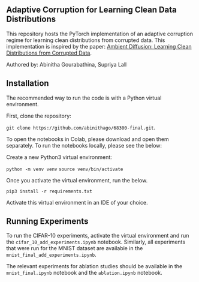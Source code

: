 ## Adaptive Corruption for Learning Clean Data Distributions

This repository hosts the PyTorch implementation of an adaptive corruption regime for learning clean distributions from corrupted data. This implementation is inspired by the paper: [Ambient Diffusion: Learning Clean Distributions from Corrupted Data](https://arxiv.org/abs/2305.19256).

Authored by: Abinitha Gourabathina, Supriya Lall

## Installation

The recommended way to run the code is with a Python virtual environment.

First, clone the repository: 

`git clone https://github.com/abinithago/68300-final.git`.

To open the notebooks in Colab, please download and open them separately. 
To run the notebooks locally, please see the below:

Create a new Python3 virtual environment:

`python -m venv venv`
`source venv/bin/activate`

Once you activate the virtual environment, run the below.

`pip3 install -r requirements.txt`

Activate this virtual environment in an IDE of your choice.

## Running Experiments

To run the CIFAR-10 experiments, activate the virtual environment and run the `cifar_10_add_experiments.ipynb` notebook. Similarly, all experiments that were run for the MNIST dataset are available in the `mnist_final_add_experiments.ipynb`.

The relevant experiments for ablation studies should be available in the `mnist_final.ipynb` notebook and the `ablation.ipynb` notebook. 

